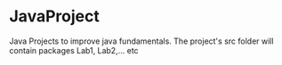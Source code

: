 # JavaProject
Java Projects to improve java fundamentals.
The project's src folder will contain packages Lab1, Lab2,... etc

